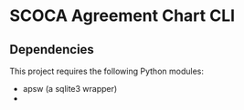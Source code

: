 # SCOCA Agreement Chart CLI

## Dependencies
This project requires the following Python modules:
- apsw (a sqlite3 wrapper)
- 
